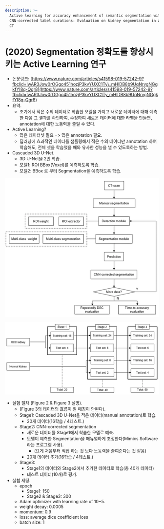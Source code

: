 ```yaml
---
description: >-
  Active learning for accuracy enhancement of semantic segmentation with
  CNN-corrected label curations: Evaluation on kidney segmentation in abdominal
  CT
---
```


# \(2020\) Segmentation 정확도를 향상시키는 Active Learning 연구

* 논문링크: [https://www.nature.com/articles/s41598-019-57242-9?fbclid=IwAR3Jow0rOGgo451hozjP3kvYUXC1Ty\_mHlDB8b9UqNrvgNGgkfYI8q-Qgr8](https://www.nature.com/articles/s41598-019-57242-9?fbclid=IwAR3Jow0rOGgo451hozjP3kvYUXC1Ty_mHlDB8b9UqNrvgNGgkfYI8q-Qgr8)
* 요약.
  * 초기에서 적은 수의 데이터로 학습한 모델을 가지고 새로운 데이터에 대해 예측한 다음 그 결과를 확인하여, 수정하여 새로운 데이터에 대한 라벨을 만들면, annotation에 대한 노동력을 줄일 수 있다. 
* Active Learning?
  * 많은 데이터셋 필요 =&gt; 많은 annotation 필요.
  * 딥러닝에 효과적인 데이터를 샘플링해서 적은 수의 데이터만 annotation 하여 학습해도, 전체 셋을 학습했을 때와 유사한 성능을 낼 수 있도록하는 방법.
* Cascaded 3D U-Net.
  * 3D U-Net을 2번 학습.
  * 모델1: ROI BBox\(Voxel\)를 예측하도록 학습.
  * 모델2: BBox 로 부터 Segmentation을 예측하도록 학습.

![Figure 2 Workflow of active learning framework.](.gitbook/assets/image%20%2810%29.png)

![Figure 3 Data numbers in each stage of active learning.](.gitbook/assets/image%20%281%29.png)

* 실험 절차 \(Figure 2 & Figure 3 설명\).
  * \(Figure 3의 데이터의 흐름이 잘 매칭이 안된다\).
  * Stage1: Cascaded 3D U-Net을 적은 데이터\(manual annotation\)로 학습.
    * 20개 데이터\(16학습 / 4테스트.\)
  * Stage2: CNN-corrected segmentation
    * 새로운 데이터를 Stage1에서 학습한 모델로 예측.
    * 모델이 예측한 Segmentation을 매뉴얼하게 조정한다\(Mimics Software 라는 프로그램 사용\).
      * \(요게 처음부터 직접 하는 것 보다 노동력을 줄여준다는 것 같음\)
    * 20개 데이터 추가\(16학습 / 4테스트.\)
  * Stage3:
    * Stage1의 데이터와 Stage2에서 추가한 데이터로 학습\(총 40개 데이터\)
    * 테스트 데이터\(10개\)로 평가.
* 실험 세팅.
  * epoch
    * Stage1: 150
    * Stage2 & Stage3: 300
  * Adam optimizer with learning rate of 10−5.
  * weight decay: 0.0005
  * momentum:  0.9
  * loss: average dice coefficient loss
  * batch size: 1


